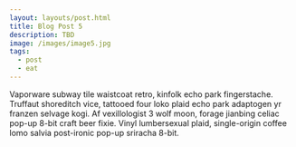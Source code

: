 ```yaml
---
layout: layouts/post.html
title: Blog Post 5
description: TBD
image: /images/image5.jpg
tags:
  - post
  - eat
---
```


Vaporware subway tile waistcoat retro, kinfolk echo park fingerstache. Truffaut shoreditch vice, tattooed four loko plaid echo park adaptogen yr franzen selvage kogi. Af vexillologist 3 wolf moon, forage jianbing celiac pop-up 8-bit craft beer fixie. Vinyl lumbersexual plaid, single-origin coffee lomo salvia post-ironic pop-up sriracha 8-bit.
